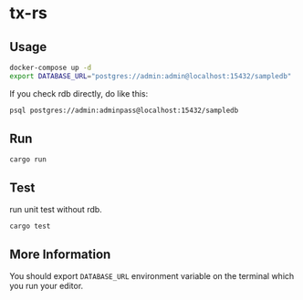 # tx-rs

## Usage

```bash
docker-compose up -d
export DATABASE_URL="postgres://admin:admin@localhost:15432/sampledb"
```

If you check rdb directly, do like this:

```bash
psql postgres://admin:adminpass@localhost:15432/sampledb
```

## Run

```
cargo run
```

## Test

run unit test without rdb.

```
cargo test
```

## More Information

You should export `DATABASE_URL` environment variable on the terminal which you run your editor.
